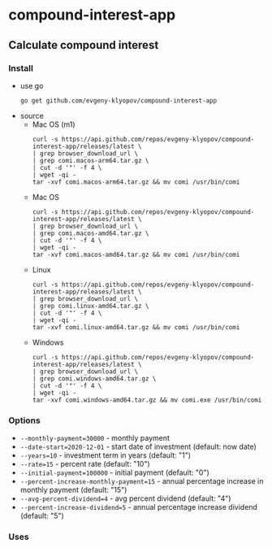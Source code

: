 # compound-interest-app

## Calculate compound interest 

### Install
* use go
    ```shell
    go get github.com/evgeny-klyopov/compound-interest-app
    ```
* source
  * Mac OS (m1)
    ```shell
    curl -s https://api.github.com/repos/evgeny-klyopov/compound-interest-app/releases/latest \
    | grep browser_download_url \
    | grep comi.macos-arm64.tar.gz \
    | cut -d '"' -f 4 \
    | wget -qi - 
    tar -xvf comi.macos-arm64.tar.gz && mv comi /usr/bin/comi 
    ```
  * Mac OS
    ```shell
    curl -s https://api.github.com/repos/evgeny-klyopov/compound-interest-app/releases/latest \
    | grep browser_download_url \
    | grep comi.macos-amd64.tar.gz \
    | cut -d '"' -f 4 \
    | wget -qi - 
    tar -xvf comi.macos-amd64.tar.gz && mv comi /usr/bin/comi 
    ```
  * Linux
    ```shell
    curl -s https://api.github.com/repos/evgeny-klyopov/compound-interest-app/releases/latest \
    | grep browser_download_url \
    | grep comi.linux-amd64.tar.gz \
    | cut -d '"' -f 4 \
    | wget -qi - 
    tar -xvf comi.linux-amd64.tar.gz && mv comi /usr/bin/comi 
    ```
  * Windows
    ```shell
    curl -s https://api.github.com/repos/evgeny-klyopov/compound-interest-app/releases/latest \
    | grep browser_download_url \
    | grep comi.windows-amd64.tar.gz \
    | cut -d '"' -f 4 \
    | wget -qi -
    tar -xvf comi.windows-amd64.tar.gz && mv comi.exe /usr/bin/comi
    ```

### Options
* ```--monthly-payment=30000``` - monthly payment
* ```--date-start=2020-12-01``` - start date of investment (default: now date)
* ```--years=10``` - investment term in years (default: "1")
* ```--rate=15``` - percent rate (default: "10")
* ```--initial-payment=100000``` - initial payment (default: "0")
* ```--percent-increase-monthly-payment=15``` - annual percentage increase in monthly payment (default: "15")
* ```--avg-percent-dividend=4``` - avg percent dividend (default: "4")
* ```--percent-increase-dividend=5``` - annual percentage increase dividend (default: "5")

### Uses
```shell

```


